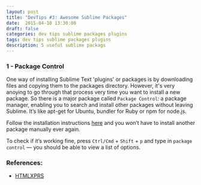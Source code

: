 ```yaml
---
layout: post
title: "DevTips #3: Awesome Sublime Packages"
date:  2015-04-10 13:30:00
draft: false
categories: dev tips sublime packages plugins
tags: dev tips sublime packages plugins
description: 5 useful sublime packags
---
```


### 1 - Package Control

One way of installing Sublime Text 'plugins' or packages is by downloading files and copying them to the packages directory. However, it's very anoying to go through that process very time you want to install a new package. So there is a major package called `Package Control`: a package manager, enabling you to search and install other packages without leaving Sublime. It’s like apt-get for Ubuntu, bundler for Ruby or npm for node.js.

Follow the installation instructions [here](https://packagecontrol.io/installation) and you won’t have to install another package manually ever again.

To check if it’s working fine, press `Ctrl/Cmd` + `Shift` + `p` and type in `package control` — you should be able to view a list of options.



### References:

* [HTMLXPRS](http://www.htmlxprs.com/post/14/superpower-your-javascript-with-10-quick-tips)

